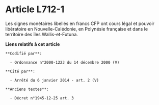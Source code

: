 # Article L712-1

Les signes monétaires libellés en francs CFP ont cours légal et pouvoir libératoire en Nouvelle-Calédonie, en Polynésie
française et dans le territoire des îles Wallis-et-Futuna.

**Liens relatifs à cet article**

	**Codifié par**:

	  - Ordonnance n°2000-1223 du 14 décembre 2000 (V)

	**Cité par**:

	  - Arrêté du 6 janvier 2014 - art. 2 (V)

	**Anciens textes**:

	  - Décret n°1945-12-25 art. 3
